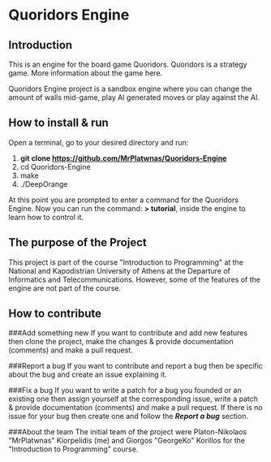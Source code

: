 # Quoridors Engine
## Introduction
This is an engine for the board game Quoridors. Quoridors is a strategy game. More information about the game here. 

Quoridors Engine project is a sandbox engine where you can change the amount of walls mid-game, play AI generated moves or 
play against the AI.

## How to install & run
Open a terminal, go to your desired directory and run:
1) **git clone https://github.com/MrPlatwnas/Quoridors-Engine**
2) cd Quoridors-Engine
3) make
4) ./DeepOrange

At this point you are prompted to enter a command for the Quoridors Engine.
Now you can run the command: **> tutorial**, inside the engine to learn how to control it. 

## The purpose of the Project
This project is part of the course "Introduction to Programming" at the National and Kapodistrian University of Athens at the Departure of Informatics and Telecommunications. However, some of the features of the engine are not part of the course.

## How to contribute
###Add something new
If you want to contribute and add new features then clone the project, make the changes & provide documentation (comments) and make a pull request.

###Report a bug
If you want to contribute and report a bug then be specific about the bug and create an issue explaining it.

###Fix a bug
If you want to write a patch for a bug you founded or an existing one then assign yourself at the corresponding issue, write a patch & provide documentation (comments) and make a pull request. If there is no issue for your bug then create one and follow the _**Report a bug**_ section.

###About the team
The initial team of the project were Platon-Nikolaos "MrPlatwnas" Kiorpelidis (me) and Giorgos "GeorgeKo" Korillos for the "Introduction to Programming" course.
